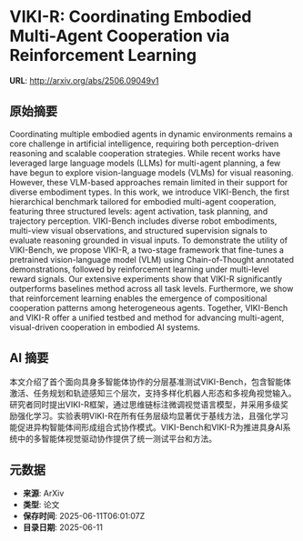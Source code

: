 # VIKI-R: Coordinating Embodied Multi-Agent Cooperation via Reinforcement Learning

**URL**: http://arxiv.org/abs/2506.09049v1

## 原始摘要

Coordinating multiple embodied agents in dynamic environments remains a core
challenge in artificial intelligence, requiring both perception-driven
reasoning and scalable cooperation strategies. While recent works have
leveraged large language models (LLMs) for multi-agent planning, a few have
begun to explore vision-language models (VLMs) for visual reasoning. However,
these VLM-based approaches remain limited in their support for diverse
embodiment types. In this work, we introduce VIKI-Bench, the first hierarchical
benchmark tailored for embodied multi-agent cooperation, featuring three
structured levels: agent activation, task planning, and trajectory perception.
VIKI-Bench includes diverse robot embodiments, multi-view visual observations,
and structured supervision signals to evaluate reasoning grounded in visual
inputs. To demonstrate the utility of VIKI-Bench, we propose VIKI-R, a
two-stage framework that fine-tunes a pretrained vision-language model (VLM)
using Chain-of-Thought annotated demonstrations, followed by reinforcement
learning under multi-level reward signals. Our extensive experiments show that
VIKI-R significantly outperforms baselines method across all task levels.
Furthermore, we show that reinforcement learning enables the emergence of
compositional cooperation patterns among heterogeneous agents. Together,
VIKI-Bench and VIKI-R offer a unified testbed and method for advancing
multi-agent, visual-driven cooperation in embodied AI systems.


## AI 摘要

本文介绍了首个面向具身多智能体协作的分层基准测试VIKI-Bench，包含智能体激活、任务规划和轨迹感知三个层次，支持多样化机器人形态和多视角视觉输入。研究者同时提出VIKI-R框架，通过思维链标注微调视觉语言模型，并采用多级奖励强化学习。实验表明VIKI-R在所有任务层级均显著优于基线方法，且强化学习能促进异构智能体间形成组合式协作模式。VIKI-Bench和VIKI-R为推进具身AI系统中的多智能体视觉驱动协作提供了统一测试平台和方法。

## 元数据

- **来源**: ArXiv
- **类型**: 论文
- **保存时间**: 2025-06-11T06:01:07Z
- **目录日期**: 2025-06-11
